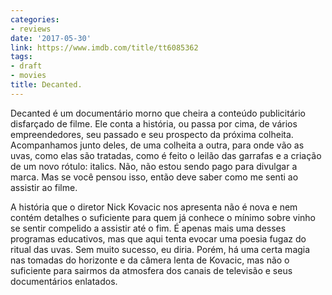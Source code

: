 ```yaml
---
categories:
- reviews
date: '2017-05-30'
link: https://www.imdb.com/title/tt6085362
tags:
- draft
- movies
title: Decanted.
---
```


Decanted é um documentário morno que cheira a conteúdo publicitário disfarçado de filme. Ele conta a história, ou passa por cima, de vários empreendedores, seu passado e seu prospecto da próxima colheita. Acompanhamos junto deles, de uma colheita a outra, para onde vão as uvas, como elas são tratadas, como é feito o leilão das garrafas e a criação de um novo rótulo: italics. Não, não estou sendo pago para divulgar a marca. Mas se você pensou isso, então deve saber como me senti ao assistir ao filme.

A história que o diretor Nick Kovacic nos apresenta não é nova e nem contém detalhes o suficiente para quem já conhece o mínimo sobre vinho se sentir compelido a assistir até o fim. É apenas mais uma desses programas educativos, mas que aqui tenta evocar uma poesia fugaz do ritual das uvas. Sem muito sucesso, eu diria. Porém, há uma certa magia nas tomadas do horizonte e da câmera lenta de Kovacic, mas não o suficiente para sairmos da atmosfera dos canais de televisão e seus documentários enlatados.